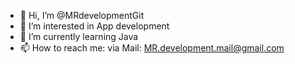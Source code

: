 - 👋 Hi, I’m @MRdevelopmentGit
- 👀 I’m interested in App development
- 🌱 I’m currently learning Java
- 📫 How to reach me: via Mail: MR.development.mail@gmail.com

<!---
MRdevelopmentGit/MRdevelopmentGit is a ✨ special ✨ repository because its `README.md` (this file) appears on your GitHub profile.
You can click the Preview link to take a look at your changes.
--->
